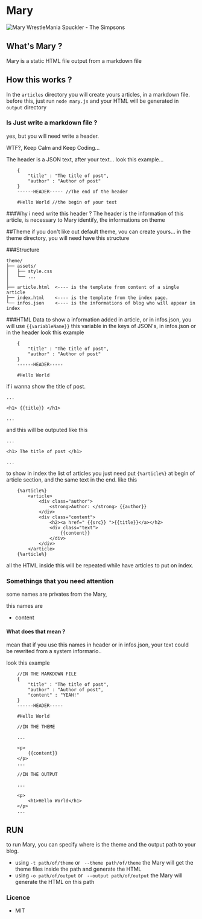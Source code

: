 # Mary

![Mary WrestleMania Spuckler - The Simpsons](http://vignette4.wikia.nocookie.net/simpsons/images/7/72/Mary_Spuckler_%28Official_Image%29.PNG/revision/latest/scale-to-width-down/180?cb=20120716233247 "Mary WrestleMania Spuckler - The Simpsons")

## What's Mary ?
Mary is a static HTML file output from a markdown file

## How this works ?
In the ```articles``` directory you will create yours articles, in a markdown file.
before this, just run ```node mary.js``` and your HTML will be generated in ```output``` directory

### Is Just write a markdown file ?
yes, but you will need write a header.

WTF?, Keep Calm and Keep Coding...

The header is a JSON text, after your text...
look this example...

```
	{
		"title" : "The title of post",
		"author" : "Author of post"
	}
	------HEADER----- //The end of the header

	#Hello World //the begin of your text

```
###Why i need write this header ?
The header is the information of this article, is necessary to Mary identify, the informations on theme

##Theme
if you don't like out default theme, vou can create yours...
in the theme directory, you will need have this structure

###Structure
```
theme/
├── assets/
│   ├── style.css
│   └── ...
│
├── article.html  <---- is the template from content of a single article
├── index.html    <---- is the template from the index page.
└── infos.json    <---- is the informations of blog who will appear in index
```

###HTML Data
to show a information added in article, or in infos.json, you will use
``` {{variableName}} ```
this variable in the keys of JSON's, in infos.json or in the header
look this example

```
	{
		"title" : "The title of post",
		"author" : "Author of post"
	}
	------HEADER-----

	#Hello World

```
if i wanna show the title of post.

```
...

<h1> {{title}} </h1>

...

```

and this will be outputed like this

```
...

<h1> The title of post </h1>

...

```

to show in index the list of articles you just need put
``` {%article%} ``` at begin of article section, and the same text in the end.
like this

```
	{%article%}
	    <article>
	        <div class="author">
	            <strong>Author: </strong> {{author}}
	        </div>
	        <div class="content">
	            <h2><a href=" {{src}} ">{{title}}</a></h2>
	            <div class="text">
	                {{content}}
	            </div>
	        </div>
	    </article>
	{%article%}

```

all the HTML inside this will be repeated while have articles to put on index.

### Somethings that you need attention
some names are privates from the Mary,

this names are
- content

#### What does that mean ?
mean that if you use this names in header or in infos.json, your text could be rewrited from a system informario..

look this example

```
	//IN THE MARKDOWN FILE
	{
		"title" : "The title of post",
		"author" : "Author of post",
		"content" : "YEAH!"
	}
	------HEADER-----

	#Hello World

```

```
	//IN THE THEME
	
	...

	<p>
		{{content}}
	</p>
	...

```

```
	//IN THE OUTPUT
	
	...

	<p>
		<h1>Hello World</h1>
	</p>
	...

```

## RUN

to run Mary, you can specify where is the theme and the output path to your blog.
* using ``` -t path/of/theme ``` or ``` --theme path/of/theme``` the Mary will get the theme files inside the path and generate the HTML
* using ``` -o path/of/output ``` or ``` --output path/of/output``` the Mary will generate the HTML on this path

### Licence
* MIT